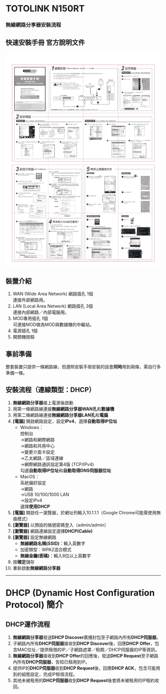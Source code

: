 # TOTOLINK N150RT
### 無線網路分享器安裝流程


## 快速安裝手冊 官方說明文件
![alt TOTOLINK N150RT 快速安裝手冊](https://github.com/blackfishbird/SomethingElse/blob/master/TOTOLINK%20N150RT/%E5%BF%AB%E9%80%9F%E5%AE%89%E8%A3%9D%E6%89%8B%E5%86%8A.jpg "TOTOLINK N150RT 快速安裝手冊")


## 裝置介紹
1. WAN (Wide Area Network) 網路插孔 1個  
   連接外部網路用。  
2. LAN (Local Area Network) 網路插孔 3個  
   連接內部網路／內部電腦用。  
3. MOD專用插孔 1個  
   可連接MOD做為MOD與數據機的中繼站。  
4. 電源插孔 1個
5. 開關機按鈕


## 事前準備
整套裝置只提供一條網路線，但遵照安裝手冊安裝的話會**同時**用到兩條，需自行多準備一條。


## 安裝流程（連線類型：DHCP）
1. **無線網路分享器**接上電源後啟動
2. 用第一條網路線連接**無線網路分享器WAN孔**和**數據機**
3. 用第二條網路線連接**無線網路分享器LAN孔**和**電腦**
4. **[電腦]** 開啟網路設定，設定**IPv4**，選擇**自動取得IP位址**
   + Windows：  
      控制台  
      →網路和網際網路  
      →網路和共用中心  
      →變更介面卡設定  
      →乙太網路／區域連線  
      →網際網路通訊協定第4版 (TCP/IPv4)  
      勾選**自動取得IP位址**和**自動取得DNS伺服器位址**
   + MacOS：  
      系統偏好設定  
      →網路  
      →USB 10/100/1000 LAN  
      →設定IPv4  
      選擇**使用DHCP**
5. **[電腦]** 開啟任一瀏覽器，於網址列輸入10.1.1.1（Google Chrome可能需使用無痕模式）
6. **[瀏覽器]** 以預設的帳號密碼登入（admin/admin）
7. **[瀏覽器]** 網路連線設定選擇**DHCP(Cable)**
8. **[瀏覽器]** 設定無線網路
   + **無線網路名稱(SSID)**：輸入英數字
   + 加密類型：WPA2混合模式
   + **無線金鑰(密碼)**：輸入8位以上英數字
9. 按**確定**儲存
10. 重新啟動**無線網路分享器**



--------------------
# DHCP (Dynamic Host Configuration Protocol) 簡介
## DHCP運作流程
1. **無線網路分享器**發送**DHCP Discover**廣播封包至子網路內所有**DHCP伺服器**。
2. 子網路內所有**DHCP伺服器**接收到**DHCP Discover**後，回應**DHCP Offer**，包含MAC位址／提供租借的IP／子網路遮罩／租期／DHCP伺服器的IP等資訊。
3. **無線網路分享器**接收到**DHCP Offer**的回應後，發送**DHCP Request**至子網路內所有**DHCP伺服器**，告知已租用到IP。
4. 提供IP的**DHCP伺服器**收到**DHCP Request**後，回應**DHCP ACK**，包含可能用到的組態設定，完成IP租借流程。
5. 其他未被租用的**DHCP伺服器**收到**DHCP Request**後會將未被租用的IP租約收回。

